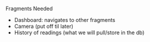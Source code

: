 Fragments Needed
<ul><li>Dashboard: navigates to other fragments</li><li>Camera (put off til later)</li><li>History of readings (what we will pull/store in the db)</li>
